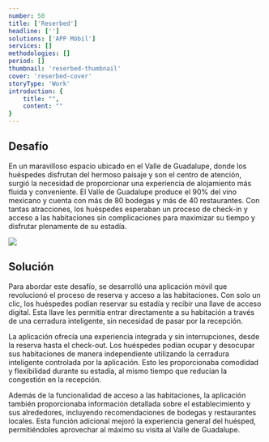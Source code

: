 ```yaml
---
number: 50
title: ['Reserbed']
headline: ['']
solutions: ['APP Móbil']
services: []
methodologies: []
period: []
thumbnail: 'reserbed-thumbnail'
cover: 'reserbed-cover'
storyType: 'Work'
introduction: {
    title: "",
    content: ""
}
---
```


## Desafío

En un maravilloso espacio ubicado en el Valle de Guadalupe, donde los huéspedes disfrutan del hermoso paisaje y son el centro de atención, surgió la necesidad de proporcionar una experiencia de alojamiento más fluida y conveniente. El Valle de Guadalupe produce el 90% del vino mexicano y cuenta con más de 80 bodegas y más de 40 restaurantes. Con tantas atracciones, los huéspedes esperaban un proceso de check-in y acceso a las habitaciones sin complicaciones para maximizar su tiempo y disfrutar plenamente de su estadía.

![](/work/reserbed-figure-1.jpg)

## Solución

Para abordar este desafío, se desarrolló una aplicación móvil que revolucionó el proceso de reserva y acceso a las habitaciones. Con solo un clic, los huéspedes podían reservar su estadía y recibir una llave de acceso digital. Esta llave les permitía entrar directamente a su habitación a través de una cerradura inteligente, sin necesidad de pasar por la recepción.

La aplicación ofrecía una experiencia integrada y sin interrupciones, desde la reserva hasta el check-out. Los huéspedes podían ocupar y desocupar sus habitaciones de manera independiente utilizando la cerradura inteligente controlada por la aplicación. Esto les proporcionaba comodidad y flexibilidad durante su estadía, al mismo tiempo que reducían la congestión en la recepción.

Además de la funcionalidad de acceso a las habitaciones, la aplicación también proporcionaba información detallada sobre el establecimiento y sus alrededores, incluyendo recomendaciones de bodegas y restaurantes locales. Esta función adicional mejoró la experiencia general del huésped, permitiéndoles aprovechar al máximo su visita al Valle de Guadalupe.